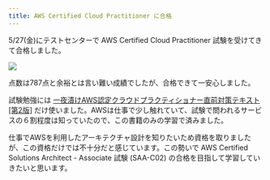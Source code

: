 ```yaml
---
title: AWS Certified Cloud Practitioner に合格
---
```

5/27(金)にテストセンターで AWS Certified Cloud Practitioner 試験を受けてきて合格しました。

![](https://lh3.googleusercontent.com/bOPjX0P91WaAjwy_x2_puH7KKVh5-guNUoEtqdbtEo2SFFo3bC-up7btUVAA7LzlvzdYWvYIpGyHv8pPo-Gq2kyDY1u_Ty3jyLx5bOQHuL0PH7Uu-D3nBDrG9QxPFU9zlgA1EtZCMnzNjXMNzDgTaQ)

点数は787点と余裕とは言い難い成績でしたが、合格できて一安心しました。

試験勉強には [一夜漬けAWS認定クラウドプラクティショナー直前対策テキスト\[第2版\]](https://www.amazon.co.jp/dp/4798067156) だけ使いました。AWSは仕事で少し触れていて、試験で問われるサービスの６割程度は知っていたので、この書籍のみの学習で済みました。

仕事でAWSを利用したアーキテクチャ設計を知りたいため資格を取りましたが、この資格だけでは不十分だと感じています。この勢いで AWS Certified Solutions Architect - Associate 試験 (SAA-C02) の合格を目指して学習していきたいと思います。
